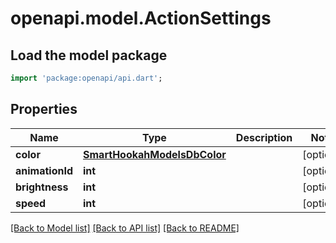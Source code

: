 # openapi.model.ActionSettings

## Load the model package
```dart
import 'package:openapi/api.dart';
```

## Properties
Name | Type | Description | Notes
------------ | ------------- | ------------- | -------------
**color** | [**SmartHookahModelsDbColor**](SmartHookahModelsDbColor.md) |  | [optional] 
**animationId** | **int** |  | [optional] 
**brightness** | **int** |  | [optional] 
**speed** | **int** |  | [optional] 

[[Back to Model list]](../README.md#documentation-for-models) [[Back to API list]](../README.md#documentation-for-api-endpoints) [[Back to README]](../README.md)


